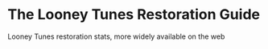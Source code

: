 # The Looney Tunes Restoration Guide
Looney Tunes restoration stats, more widely available on the web
